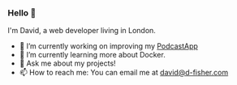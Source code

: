 ### Hello 👋

I'm David, a web developer living in London. 

- 🔭 I’m currently working on improving my [PodcastApp](https://github.com/cam71101/PodcastApp)
- 🌱 I’m currently learning more about Docker.
- 💬 Ask me about my projects!
- 📫 How to reach me: You can email me at david@d-fisher.com
